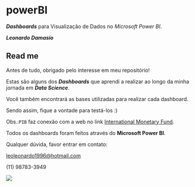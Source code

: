 # powerBI
**_Dashboards_** para Visualização de Dados no *Microsoft Power BI*.

**_Leonardo Damasio_**

## Read me

Antes de tudo, obrigado pelo interesse em meu repositório!

Estas são alguns dos **_Dashboards_** que aprendi a realizar ao longo da minha jornada em **_Data Science_**. 

Você também encontrará as bases utilizadas para realizar cada dashboard.

Sendo assim, fique a vontade para testá-los :)

Obs.:`PIB` faz conexão com a web no link [International Monetary Fund](https://www.imf.org/external/pubs/ft/weo/2019/01/weodata/weorept.aspx?pr.x=67&pr.y=12&sy=2017&ey=2024&scsm=1&ssd=1&sort=country&ds=.&br=1&c=512%2C668%2C914%2C672%2C612%2C946%2C614%2C137%2C311%2C546%2C213%2C674%2C911%2C676%2C314%2C548%2C193%2C556%2C122%2C678%2C912%2C181%2C313%2C867%2C419%2C682%2C513%2C684%2C316%2C273%2C913%2C868%2C124%2C921%2C339%2C948%2C638%2C943%2C514%2C686%2C218%2C688%2C963%2C518%2C616%2C728%2C223%2C836%2C516%2C558%2C918%2C138%2C748%2C196%2C618%2C278%2C624%2C692%2C522%2C694%2C622%2C962%2C156%2C142%2C626%2C449%2C628%2C564%2C228%2C565%2C924%2C283%2C233%2C853%2C632%2C288%2C636%2C293%2C634%2C566%2C238%2C964%2C662%2C182%2C960%2C359%2C423%2C453%2C935%2C968%2C128%2C922%2C611%2C714%2C321%2C862%2C243%2C135%2C248%2C716%2C469%2C456%2C253%2C722%2C642%2C942%2C643%2C718%2C939%2C724%2C734%2C576%2C644%2C936%2C819%2C961%2C172%2C813%2C132%2C726%2C646%2C199%2C648%2C733%2C915%2C184%2C134%2C524%2C652%2C361%2C174%2C362%2C328%2C364%2C258%2C732%2C656%2C366%2C654%2C144%2C336%2C146%2C263%2C463%2C268%2C528%2C532%2C923%2C944%2C738%2C176%2C578%2C534%2C537%2C536%2C742%2C429%2C866%2C433%2C369%2C178%2C744%2C436%2C186%2C136%2C925%2C343%2C869%2C158%2C746%2C439%2C926%2C916%2C466%2C664%2C112%2C826%2C111%2C542%2C298%2C967%2C927%2C443%2C846%2C917%2C299%2C544%2C582%2C941%2C474%2C446%2C754%2C666%2C698&s=NGDPD&grp=0&a=).

Todos os dashboards foram feitos através do **Microsoft Power BI**.

Qualquer dúvida, favor entrar em contato:

leoleonardo1996@hotmail.com

(11) 98783-3949

![](https://www.solusi.com/wp-content/uploads/2018/10/Fitur-Microsoft-Power-BI-yang-Meningkatkan-Efektivitas-Analisis-dan-Visualisasi-Big-Data-1-750x375.jpg)
